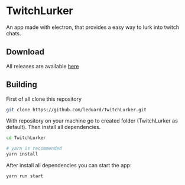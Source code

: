 # TwitchLurker

An app made with electron, that provides a easy way to lurk into twitch chats.

## Download

All releases are available [here](https://github.com/leduard/TwitchLurker/releases)

## Building

First of all clone this repository

```bash
git clone https://github.com/leduard/TwitchLurker.git
```

With repository on your machine go to created folder (TwitchLurker as default).
Then install all dependencies.

```bash
cd TwitchLurker

# yarn is recommended
yarn install
```

After install all dependencies you can start the app:

```bash
yarn run start
```
